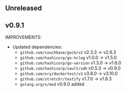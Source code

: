 ## Unreleased

## v0.9.1

IMPROVEMENTS:
* Updated dependencies:
   * `github.com/couchbase/gocb/v2` v2.3.3 -> v2.6.3
   * `github.com/hashicorp/go-hclog` v1.0.0 -> v1.5.0
   * `github.com/hashicorp/go-version` v1.3.0 -> v1.6.0
   * `github.com/hashicorp/vault/sdk` v0.5.3 -> v0.9.0
   * `github.com/ory/dockertest/v3` v3.8.0 -> v3.10.0
   * `github.com/stretchr/testify` v1.7.0 -> v1.8.3
   * `golang.org/x/mod` v0.9.0 added